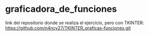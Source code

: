 # graficadora_de_funciones
link del repositorio donde se realiza el ejercicio, pero con TKINTER: https://github.com/n4ncy27/TKINTER_graficas-funciones.git
